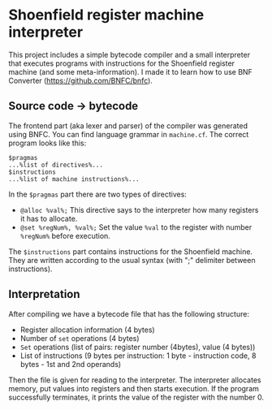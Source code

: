# Shoenfield register machine interpreter

This project includes a simple bytecode compiler and a small interpreter that executes programs with instructions for the Shoenfield register machine (and some meta-information). I made it to learn how to use BNF Converter (https://github.com/BNFC/bnfc).

## Source code -> bytecode
The frontend part (aka lexer and parser) of the compiler was generated using BNFC. You can find language grammar in  ```machine.cf```.
The correct program looks like this:
```
$pragmas
...%list of directives%...
$instructions
...%list of machine instructions%...
```
In the ```$pragmas``` part there are two types of directives:
- ```@alloc %val%;``` This directive says to the interpreter how many registers it has to allocate.
- ```@set %regNum%, %val%;``` Set the value ```%val``` to the register with number ```%regNum%``` before execution.


The ```$instructions``` part contains instructions for the Shoenfield machine. They are written according to the usual syntax (with ";" delimiter between instructions).

## Interpretation
After compiling we have a bytecode file that has the following structure:
- Register allocation information (4 bytes)
- Number of ```set``` operations (4 bytes)
- ```Set``` operations (list of pairs: register number (4bytes), value (4 bytes))
- List of instructions (9 bytes per instruction: 1 byte - instruction code, 8 bytes - 1st and 2nd operands)

Then the file is given for reading to the interpreter. The interpreter allocates memory, put values into registers and then starts execution. If the program successfully terminates, it prints the value of the register with the number 0.
